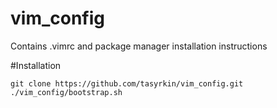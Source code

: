 vim_config
==========

Contains .vimrc and package manager installation instructions

#Installation

  ```
  git clone https://github.com/tasyrkin/vim_config.git
  ./vim_config/bootstrap.sh
  ```
